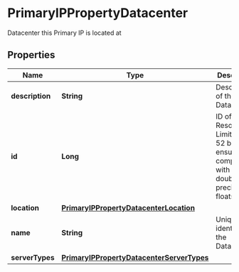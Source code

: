 

# PrimaryIPPropertyDatacenter

Datacenter this Primary IP is located at

## Properties

| Name | Type | Description | Notes |
|------------ | ------------- | ------------- | -------------|
|**description** | **String** | Description of the Datacenter |  |
|**id** | **Long** | ID of the Resource. Limited to 52 bits to ensure compatibility with JSON double precision floats.  |  |
|**location** | [**PrimaryIPPropertyDatacenterLocation**](PrimaryIPPropertyDatacenterLocation.md) |  |  |
|**name** | **String** | Unique identifier of the Datacenter |  |
|**serverTypes** | [**PrimaryIPPropertyDatacenterServerTypes**](PrimaryIPPropertyDatacenterServerTypes.md) |  |  |



